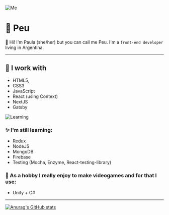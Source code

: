 
![Me](https://i.pinimg.com/originals/58/00/c8/5800c8fdbc2c578383746189f52ac292.gif)

<h1>🧸 Peu </h1>

🌸 Hi! I'm Paula (she/her) but you can call me Peu. I'm a `front-end developer` living in Argentina.

---

<h2>🌷 I work with</h2>

* HTML5,
* CSS3
* JavaScript
* React (using Context)
* NextJS
* Gatsby

![Learning](https://i.pinimg.com/564x/e4/b1/5e/e4b15e31948cff7bc4ceb21b9c6b72ee.jpg)

<h3>✨ I'm still learning:</h3>

* Redux
* NodeJS
* MongoDB
* Firebase
* Testing (Mocha, Enzyme, React-testing-library)

<h3>👾 As a hobby I really enjoy to make videogames and for that I use:</h3>

* Unity + C#

---

[![Anurag's GitHub stats](https://github-readme-stats.vercel.app/api?username=lemonpeu)](https://github.com/lemonpeu/github-readme-stats)



